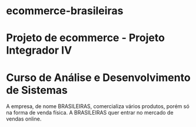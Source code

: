 # ecommerce-brasileiras


# Projeto de ecommerce - Projeto Integrador IV
# Curso de Análise e Desenvolvimento de Sistemas 

 A empresa, de nome BRASILEIRAS, comercializa vários produtos, porém só na forma de venda física. 
 A BRASILEIRAS quer entrar no mercado de vendas online. 
